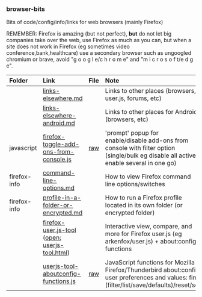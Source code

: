 ### browser-bits

Bits of code/config/info/links for web browsers (mainly Firefox)

REMEMBER: Firefox is amazing (but not perfect), **but** do not let big companies take over the web, use Firefox as much as you can, but when a site does not work in Firefox (eg sometimes video conference,bank,healthcare) use a secondary browser such as ungoogled chromium or brave, avoid "g o o g l e/c h r o m e" and "m i c r o s o f t/e d g e".

| Folder | Link | File | Note |
| :----- | :--- | :--- | :--- |
| | [links-elsewhere.md](https://github.com/icpantsparti/browser-bits/blob/main/links-elsewhere.md) | | Links to other places (browsers, user.js, forums, etc) |
| | [links-elsewhere-android.md](https://github.com/icpantsparti/browser-bits/blob/main/links-elsewhere-android.md) | | Links to other places for Android (browsers, etc) |
| javascript | [firefox-toggle-add-ons-from-console.js](https://github.com/icpantsparti/browser-bits/blob/main/javascript/firefox-toggle-add-ons-from-console.js) | [raw](https://raw.githubusercontent.com/icpantsparti/browser-bits/main/javascript/firefox-toggle-add-ons-from-console.js) | 'prompt' popup for enable/disable add-ons from console with filter option (single/bulk eg disable all active, enable several in one go) |
| firefox-info | [command-line-options.md](https://github.com/icpantsparti/browser-bits/blob/main/firefox-info/command-line-options.md) | | How to view Firefox command line options/switches |
| firefox-info | [profile-in-a-folder-or-encrypted.md](https://github.com/icpantsparti/browser-bits/blob/main/firefox-info/profile-in-a-folder-or-encrypted.md) | | How to run a Firefox profile located in its own folder (or encrypted folder) |
| | [firefox-user.js-tool](https://github.com/icpantsparti/firefox-user.js-tool)<br>([open: userjs-tool.html](https://icpantsparti.github.io/firefox-user.js-tool/userjs-tool.html)) | | Interactive view, compare, and more for Firefox user.js (eg arkenfox/user.js) + about:config functions |
| | [userjs-tool-aboutconfig-functions.js](https://github.com/icpantsparti/firefox-user.js-tool/blob/master/userjs-tool-aboutconfig-functions.js) | [raw](https://raw.githubusercontent.com/icpantsparti/firefox-user.js-tool/master/userjs-tool-aboutconfig-functions.js) | JavaScript functions for Mozilla Firefox/Thunderbird about:config<br>user preferences and values: find (filter/list/save/defaults)/reset/set |
